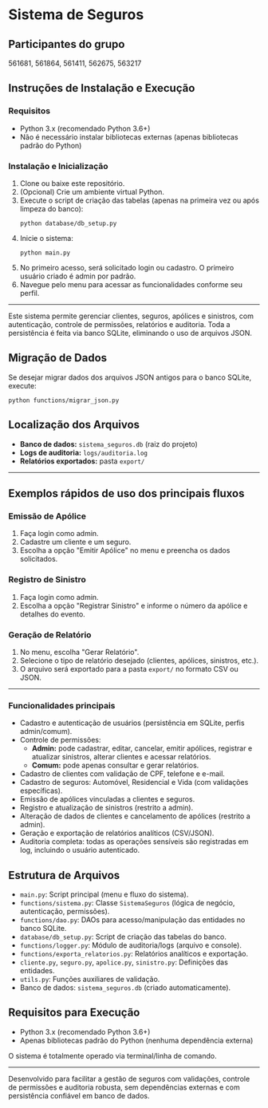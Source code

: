 # Sistema de Seguros

## Participantes do grupo

561681, 561864, 561411, 562675, 563217

## Instruções de Instalação e Execução

### Requisitos

- Python 3.x (recomendado Python 3.6+)
- Não é necessário instalar bibliotecas externas (apenas bibliotecas padrão do Python)

### Instalação e Inicialização

1. Clone ou baixe este repositório.
2. (Opcional) Crie um ambiente virtual Python.
3. Execute o script de criação das tabelas (apenas na primeira vez ou após limpeza do banco):
	```
	python database/db_setup.py
	```
4. Inicie o sistema:
	```
	python main.py
	```
5. No primeiro acesso, será solicitado login ou cadastro. O primeiro usuário criado é admin por padrão.
6. Navegue pelo menu para acessar as funcionalidades conforme seu perfil.

---

Este sistema permite gerenciar clientes, seguros, apólices e sinistros, com autenticação, controle de permissões, relatórios e auditoria. Toda a persistência é feita via banco SQLite, eliminando o uso de arquivos JSON.


## Migração de Dados

Se desejar migrar dados dos arquivos JSON antigos para o banco SQLite, execute:
```
python functions/migrar_json.py
```

## Localização dos Arquivos

- **Banco de dados:** `sistema_seguros.db` (raiz do projeto)
- **Logs de auditoria:** `logs/auditoria.log`
- **Relatórios exportados:** pasta `export/`

---
## Exemplos rápidos de uso dos principais fluxos

### Emissão de Apólice
1. Faça login como admin.
2. Cadastre um cliente e um seguro.
3. Escolha a opção "Emitir Apólice" no menu e preencha os dados solicitados.

### Registro de Sinistro
1. Faça login como admin.
2. Escolha a opção "Registrar Sinistro" e informe o número da apólice e detalhes do evento.

### Geração de Relatório
1. No menu, escolha "Gerar Relatório".
2. Selecione o tipo de relatório desejado (clientes, apólices, sinistros, etc.).
3. O arquivo será exportado para a pasta `export/` no formato CSV ou JSON.

---

### Funcionalidades principais

- Cadastro e autenticação de usuários (persistência em SQLite, perfis admin/comum).
- Controle de permissões:
  - **Admin:** pode cadastrar, editar, cancelar, emitir apólices, registrar e atualizar sinistros, alterar clientes e acessar relatórios.
  - **Comum:** pode apenas consultar e gerar relatórios.
- Cadastro de clientes com validação de CPF, telefone e e-mail.
- Cadastro de seguros: Automóvel, Residencial e Vida (com validações específicas).
- Emissão de apólices vinculadas a clientes e seguros.
- Registro e atualização de sinistros (restrito a admin).
- Alteração de dados de clientes e cancelamento de apólices (restrito a admin).
- Geração e exportação de relatórios analíticos (CSV/JSON).
- Auditoria completa: todas as operações sensíveis são registradas em log, incluindo o usuário autenticado.

## Estrutura de Arquivos

- `main.py`: Script principal (menu e fluxo do sistema).
- `functions/sistema.py`: Classe `SistemaSeguros` (lógica de negócio, autenticação, permissões).
- `functions/dao.py`: DAOs para acesso/manipulação das entidades no banco SQLite.
- `database/db_setup.py`: Script de criação das tabelas do banco.
- `functions/logger.py`: Módulo de auditoria/logs (arquivo e console).
- `functions/exporta_relatorios.py`: Relatórios analíticos e exportação.
- `cliente.py`, `seguro.py`, `apolice.py`, `sinistro.py`: Definições das entidades.
- `utils.py`: Funções auxiliares de validação.
- Banco de dados: `sistema_seguros.db` (criado automaticamente).

## Requisitos para Execução

- Python 3.x (recomendado Python 3.6+)
- Apenas bibliotecas padrão do Python (nenhuma dependência externa)

O sistema é totalmente operado via terminal/linha de comando.

---
Desenvolvido para facilitar a gestão de seguros com validações, controle de permissões e auditoria robusta, sem dependências externas e com persistência confiável em banco de dados.
